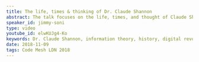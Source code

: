 ```yaml
---
title: The life, times & thinking of Dr. Claude Shannon
abstract: The talk focuses on the life, times, and thought of Claude Shannon, the famed founder of the information theory. Claude Shannon is one of the foremost intellects of the twentieth century and the architect of the Information Age, whose insights stand behind every computer built, email sent, video streamed, and webpage loaded. He was a groundbreaking polymath, a brilliant tinkerer, and a digital pioneer. He constructed the first wearable computer, outfoxed Vegas casinos, and built juggling robots. He also wrote the seminal text of the digital revolution, which has been called “the Magna Carta of the Information Age.”
speaker_id: jimmy-soni
type: video
youtube_id: elwKUJg4-Ko
keywords: Dr. Claude Shannon, information theory, history, digital revolution, author
date: 2018-11-09
tags: Code Mesh LDN 2018
---
```


